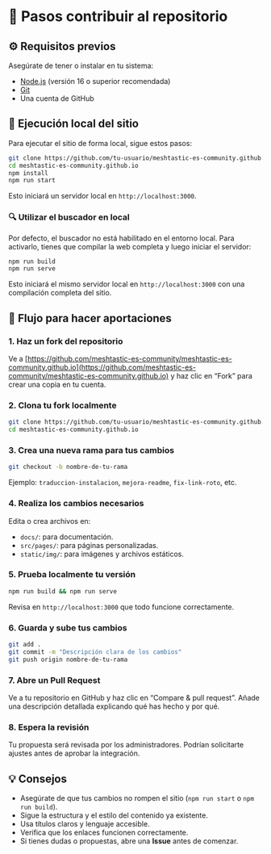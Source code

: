 # 🤝 Pasos contribuir al repositorio

## ⚙️ Requisitos previos

Asegúrate de tener o instalar en tu sistema:

- [Node.js](https://nodejs.org/) (versión 16 o superior recomendada)
- [Git](https://git-scm.com/)
- Una cuenta de GitHub

## 🚀 Ejecución local del sitio

Para ejecutar el sitio de forma local, sigue estos pasos:

```bash
git clone https://github.com/tu-usuario/meshtastic-es-community.github.io.git
cd meshtastic-es-community.github.io
npm install
npm run start
```

Esto iniciará un servidor local en `http://localhost:3000`.

### 🔍 Utilizar el buscador en local

Por defecto, el buscador no está habilitado en el entorno local. Para activarlo, tienes que compilar la web completa y luego iniciar el servidor:

```bash
npm run build
npm run serve
```

Esto iniciará el mismo servidor local en `http://localhost:3000` con una compilación completa del sitio.

## 🌿 Flujo para hacer aportaciones

### 1. Haz un fork del repositorio

Ve a [https://github.com/meshtastic-es-community/meshtastic-es-community.github.io](https://github.com/meshtastic-es-community/meshtastic-es-community.github.io) y haz clic en “Fork” para crear una copia en tu cuenta.

### 2. Clona tu fork localmente

```bash
git clone https://github.com/tu-usuario/meshtastic-es-community.github.io.git
cd meshtastic-es-community.github.io
```

### 3. Crea una nueva rama para tus cambios

```bash
git checkout -b nombre-de-tu-rama
```

Ejemplo: `traduccion-instalacion`, `mejora-readme`, `fix-link-roto`, etc.

### 4. Realiza los cambios necesarios

Edita o crea archivos en:

- `docs/`: para documentación.
- `src/pages/`: para páginas personalizadas.
- `static/img/`: para imágenes y archivos estáticos.

### 5. Prueba localmente tu versión

```bash
npm run build && npm run serve
```

Revisa en `http://localhost:3000` que todo funcione correctamente.

### 6. Guarda y sube tus cambios

```bash
git add .
git commit -m "Descripción clara de los cambios"
git push origin nombre-de-tu-rama
```

### 7. Abre un Pull Request

Ve a tu repositorio en GitHub y haz clic en “Compare & pull request”. Añade una descripción detallada explicando qué has hecho y por qué.

### 8. Espera la revisión

Tu propuesta será revisada por los administradores. Podrían solicitarte ajustes antes de aprobar la integración.

## 💡 Consejos

- Asegúrate de que tus cambios no rompen el sitio (`npm run start` o `npm run build`).
- Sigue la estructura y el estilo del contenido ya existente.
- Usa títulos claros y lenguaje accesible.
- Verifica que los enlaces funcionen correctamente.
- Si tienes dudas o propuestas, abre una **Issue** antes de comenzar.
